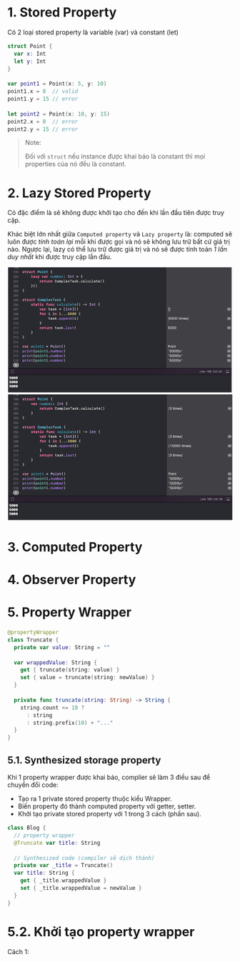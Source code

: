 # 1. Stored Property

Có 2 loại stored property là variable (var) và constant (let)

```swift
struct Point {
  var x: Int
  let y: Int
}

var point1 = Point(x: 5, y: 10)
point1.x = 8  // valid
point1.y = 15 // error

let point2 = Point(x: 10, y: 15)
point2.x = 8  // error
point2.y = 15 // error
```

> Note:
>
> Đối với `struct` nếu instance được khai báo là constant thì mọi properties của nó đều là constant.

# 2. Lazy Stored Property

Có đặc điểm là sẽ không được khởi tạo cho đến khi lần đầu tiên được truy cập.

Khác biệt lớn nhất giữa `Computed property` và `Lazy property` là: computed sẽ luôn được *tính toán lại* mỗi khi được gọi và nó sẽ không lưu trữ bất cứ giá trị nào. Ngược lại, lazy có thể lưu trữ được giá trị và nó sẽ được tính toán *1 lần duy nhất* khi được truy cập lần đầu.

![](Images/Picture1.png)
![](Images/Picture2.png)  

# 3. Computed Property

# 4. Observer Property

# 5. Property Wrapper

```swift
@propertyWrapper
class Truncate {
  private var value: String = ""
  
  var wrappedValue: String {
    get { truncate(string: value) }
    set { value = truncate(string: newValue) }
  }
  
  private func truncate(string: String) -> String {
    string.count <= 10 ?
      : string
      : string.prefix(10) + "..."
  }
}
```

## 5.1. Synthesized storage property

Khi 1 property wrapper được khai báo, complier sẽ làm 3 điều sau để chuyển đổi code:
- Tạo ra 1 private stored property thuộc kiểu Wrapper.
- Biến property đó thành computed property với getter, setter.
- Khởi tạo private stored property với 1 trong 3 cách (phần sau).

```swift
class Blog {
  // property wrapper
  @Truncate var title: String
 
  // Synthesized code (compiler sẽ dịch thành)
  private var _title = Truncate()
  var title: String {
    get { _title.wrappedValue }
    set { _title.wrappedValue = newValue }
  }
}
```

# 5.2. Khởi tạo property wrapper

Cách 1: 
